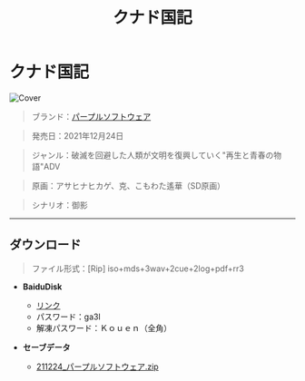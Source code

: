 ﻿---
layout: mypost
title: クナド国記
categories: [パープルソフトウェア]
---

# クナド国記

![Cover](211224_パープルソフトウェア.jpg)

> ブランド：<a href="http://www.purplesoftware.jp/" target="_blank">パープルソフトウェア</a>

> 発売日：2021年12月24日

> ジャンル：破滅を回避した人類が文明を復興していく"再生と青春の物語"ADV

> 原画：アサヒナヒカゲ、克、こもわた遙華（SD原画）

> シナリオ：御影

---
## ダウンロード
> ファイル形式：[Rip] iso+mds+3wav+2cue+2log+pdf+rr3

  - **BaiduDisk**

    - [リンク](https://pan.baidu.com/s/1TP-Gpf5Ma66v4CZmrqWebg)
    - パスワード：ga3l
    - 解凍パスワード：Ｋｏｕｅｎ（全角）
  - **セーブデータ**

    - [211224_パープルソフトウェア.zip](211224_パープルソフトウェア.zip)

